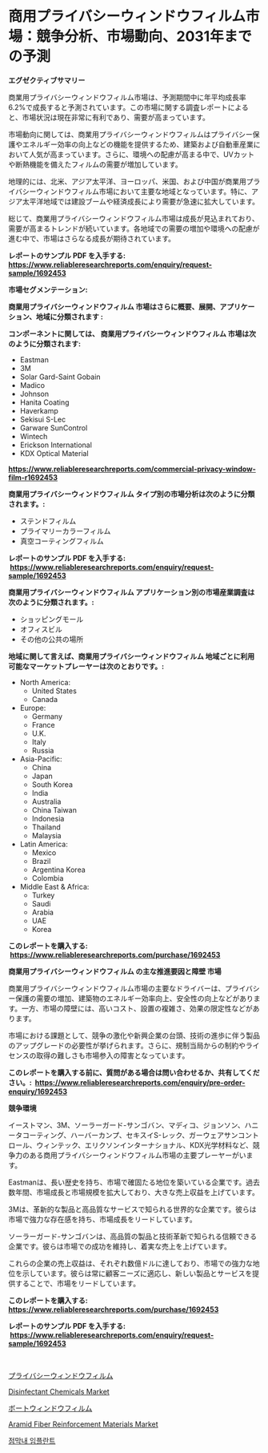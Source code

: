 <p><h1>商用プライバシーウィンドウフィルム市場：競争分析、市場動向、2031年までの予測</h1></p><p><strong>エグゼクティブサマリー</strong></p>
<p><p>商業用プライバシーウィンドウフィルム市場は、予測期間中に年平均成長率6.2%で成長すると予測されています。この市場に関する調査レポートによると、市場状況は現在非常に有利であり、需要が高まっています。</p><p>市場動向に関しては、商業用プライバシーウィンドウフィルムはプライバシー保護やエネルギー効率の向上などの機能を提供するため、建築および自動車産業において人気が高まっています。さらに、環境への配慮が高まる中で、UVカットや断熱機能を備えたフィルムの需要が増加しています。</p><p>地理的には、北米、アジア太平洋、ヨーロッパ、米国、および中国が商業用プライバシーウィンドウフィルム市場において主要な地域となっています。特に、アジア太平洋地域では建設ブームや経済成長により需要が急速に拡大しています。</p><p>総じて、商業用プライバシーウィンドウフィルム市場は成長が見込まれており、需要が高まるトレンドが続いています。各地域での需要の増加や環境への配慮が進む中で、市場はさらなる成長が期待されています。</p></p>
<p><strong>レポートのサンプル PDF を入手する: <a href="https://www.reliableresearchreports.com/enquiry/request-sample/1692453">https://www.reliableresearchreports.com/enquiry/request-sample/1692453</a></strong></p>
<p><strong>市場セグメンテーション:</strong></p>
<p><strong> 商業用プライバシーウィンドウフィルム 市場はさらに概要、展開、アプリケーション、地域に分類されます :</strong></p>
<p><strong>コンポーネントに関しては、 商業用プライバシーウィンドウフィルム 市場は次のように分類されます: &nbsp;</strong></p>
<p><ul><li>Eastman</li><li>3M</li><li>Solar Gard-Saint Gobain</li><li>Madico</li><li>Johnson</li><li>Hanita Coating</li><li>Haverkamp</li><li>Sekisui S-Lec</li><li>Garware SunControl</li><li>Wintech</li><li>Erickson International</li><li>KDX Optical Material</li></ul></p>
<p><strong><a href="https://www.reliableresearchreports.com/commercial-privacy-window-film-r1692453">https://www.reliableresearchreports.com/commercial-privacy-window-film-r1692453</a></strong></p>
<p><strong> 商業用プライバシーウィンドウフィルム タイプ別の市場分析は次のように分類されます。:</strong></p>
<p><ul><li>ステンドフィルム</li><li>プライマリーカラーフィルム</li><li>真空コーティングフィルム</li></ul></p>
<p><strong>レポートのサンプル PDF を入手する: &nbsp;<a href="https://www.reliableresearchreports.com/enquiry/request-sample/1692453">https://www.reliableresearchreports.com/enquiry/request-sample/1692453</a></strong></p>
<p><strong> 商業用プライバシーウィンドウフィルム アプリケーション別の市場産業調査は次のように分類されます。:</strong></p>
<p><ul><li>ショッピングモール</li><li>オフィスビル</li><li>その他の公共の場所</li></ul></p>
<p><strong>地域に関して言えば、商業用プライバシーウィンドウフィルム 地域ごとに利用可能なマーケットプレーヤーは次のとおりです。:</strong></p>
<p><ul>
    <li>
        North America:
        <ul>
            <li>United States</li>
            <li>Canada</li>
        </ul>
    </li>
    <li>
        Europe:
        <ul>
            <li>Germany</li>
            <li>France</li>
            <li>U.K.</li>
            <li>Italy</li>
            <li>Russia</li>
        </ul>
    </li>
    <li>
        Asia-Pacific:
        <ul>
            <li>China</li>
            <li>Japan</li>
            <li>South Korea</li>
            <li>India</li>
            <li>Australia</li>
            <li>China Taiwan</li>
            <li>Indonesia</li>
            <li>Thailand</li>
            <li>Malaysia</li>
        </ul>
    </li>
    <li>
        Latin America:
        <ul>
            <li>Mexico</li>
            <li>Brazil</li>
            <li>Argentina Korea</li>
            <li>Colombia</li>
        </ul>
    </li>
    <li>
        Middle East & Africa:
        <ul>
            <li>Turkey</li>
            <li>Saudi</li>
            <li>Arabia</li>
            <li>UAE</li>
            <li>Korea</li>
        </ul>
    </li>
    </ul></p>
<p><strong>このレポートを購入する: &nbsp;<a href="https://www.reliableresearchreports.com/purchase/1692453">https://www.reliableresearchreports.com/purchase/1692453</a></strong></p>
<p><strong>商業用プライバシーウィンドウフィルム の主な推進要因と障壁 市場</strong></p>
<p><p>商業用プライバシーウィンドウフィルム市場の主要なドライバーは、プライバシー保護の需要の増加、建築物のエネルギー効率向上、安全性の向上などがあります。一方、市場の障壁には、高いコスト、設置の複雑さ、効果の限定性などがあります。</p><p>市場における課題として、競争の激化や新興企業の台頭、技術の進歩に伴う製品のアップグレードの必要性が挙げられます。さらに、規制当局からの制約やライセンスの取得の難しさも市場参入の障害となっています。</p></p>
<p><strong>このレポートを購入する前に、質問がある場合は問い合わせるか、共有してください。:&nbsp; <a href="https://www.reliableresearchreports.com/enquiry/pre-order-enquiry/1692453">https://www.reliableresearchreports.com/enquiry/pre-order-enquiry/1692453</a></strong></p>
<p><strong>競争環境</strong></p>
<p><p>イーストマン、3M、ソーラーガード-サンゴバン、マディコ、ジョンソン、ハニータコーティング、ハーバーカンプ、セキスイS-レック、ガーウェアサンコントロール、ウィンテック、エリクソンインターナショナル、KDX光学材料など、競争力のある商用プライバシーウィンドウフィルム市場の主要プレーヤーがいます。</p><p>Eastmanは、長い歴史を持ち、市場で確固たる地位を築いている企業です。過去数年間、市場成長と市場規模を拡大しており、大きな売上収益を上げています。</p><p>3Mは、革新的な製品と高品質なサービスで知られる世界的な企業です。彼らは市場で強力な存在感を持ち、市場成長をリードしています。</p><p>ソーラーガード-サンゴバンは、高品質の製品と技術革新で知られる信頼できる企業です。彼らは市場での成功を維持し、着実な売上を上げています。</p><p>これらの企業の売上収益は、それぞれ数億ドルに達しており、市場での強力な地位を示しています。彼らは常に顧客ニーズに適応し、新しい製品とサービスを提供することで、市場をリードしています。</p></p>
<p><strong>このレポートを購入する: &nbsp; <a href="https://www.reliableresearchreports.com/purchase/1692453">https://www.reliableresearchreports.com/purchase/1692453</a></strong></p>
<p><strong>レポートのサンプル PDF を入手する: &nbsp;<a href="https://www.reliableresearchreports.com/enquiry/request-sample/1692453">https://www.reliableresearchreports.com/enquiry/request-sample/1692453</a></strong><strong></strong></p>
<p>&nbsp;</p>
<p><p><a href="https://github.com/bevdtkn4419963/Market-Research-Report-List-1/blob/main/952120232816.md">プライバシーウィンドウフィルム</a></p><p><a href="https://issuu.com/reportprime-2/docs/disinfectant-chemicals-market-size-2030.pptx">Disinfectant Chemicals Market</a></p><p><a href="https://github.com/MosesSpinka1914/Market-Research-Report-List-1/blob/main/279920832817.md">ボートウィンドウフィルム</a></p><p><a href="https://issuu.com/reportprime-2/docs/aramid-fiber-reinforcement-materials-market-size-2">Aramid Fiber Reinforcement Materials Market</a></p><p><a href="https://github.com/vsoq0zknh59/Market-Research-Report-List-1/blob/main/331663529966.md">점막내 임플란트</a></p></p>